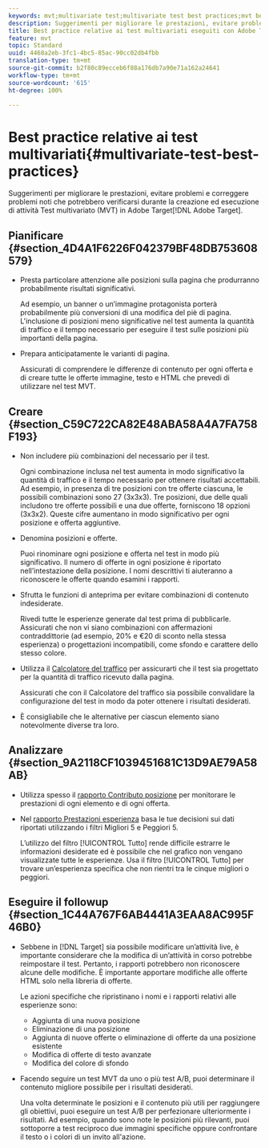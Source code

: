 ```yaml
---
keywords: mvt;multivariate test;multivariate test best practices;mvt best practices;mvt combinations;mvt reports
description: Suggerimenti per migliorare le prestazioni, evitare problemi e correggere problemi noti che potrebbero verificarsi durante la creazione ed esecuzione di attività Test multivariato in Adobe Target.
title: Best practice relative ai test multivariati eseguiti con Adobe Target
feature: mvt
topic: Standard
uuid: 4468a2eb-3fc1-4bc5-85ac-90cc02db4fbb
translation-type: tm+mt
source-git-commit: b2f80c89ecceb6f88a176db7a90e71a162a24641
workflow-type: tm+mt
source-wordcount: '615'
ht-degree: 100%

---
```



# Best practice relative ai test multivariati{#multivariate-test-best-practices}

Suggerimenti per migliorare le prestazioni, evitare problemi e correggere problemi noti che potrebbero verificarsi durante la creazione ed esecuzione di attività Test multivariato (MVT) in Adobe Target[!DNL Adobe Target].

## Pianificare {#section_4D4A1F6226F042379BF48DB753608579}

* Presta particolare attenzione alle posizioni sulla pagina che produrranno probabilmente risultati significativi.

   Ad esempio, un banner o un’immagine protagonista porterà probabilmente più conversioni di una modifica del piè di pagina. L&#39;inclusione di posizioni meno significative nel test aumenta la quantità di traffico e il tempo necessario per eseguire il test sulle posizioni più importanti della pagina.
* Prepara anticipatamente le varianti di pagina.

   Assicurati di comprendere le differenze di contenuto per ogni offerta e di creare tutte le offerte immagine, testo e HTML che prevedi di utilizzare nel test MVT.

## Creare {#section_C59C722CA82E48ABA58A4A7FA758F193}

* Non includere più combinazioni del necessario per il test.

   Ogni combinazione inclusa nel test aumenta in modo significativo la quantità di traffico e il tempo necessario per ottenere risultati accettabili. Ad esempio, in presenza di tre posizioni con tre offerte ciascuna, le possibili combinazioni sono 27 (3x3x3). Tre posizioni, due delle quali includono tre offerte possibili e una due offerte, forniscono 18 opzioni (3x3x2). Queste cifre aumentano in modo significativo per ogni posizione e offerta aggiuntive.

* Denomina posizioni e offerte.

   Puoi rinominare ogni posizione e offerta nel test in modo più significativo. Il numero di offerte in ogni posizione è riportato nell’intestazione della posizione. I nomi descrittivi ti aiuteranno a riconoscere le offerte quando esamini i rapporti.

* Sfrutta le funzioni di anteprima per evitare combinazioni di contenuto indesiderate.

   Rivedi tutte le esperienze generate dal test prima di pubblicarle. Assicurati che non vi siano combinazioni con affermazioni contraddittorie (ad esempio, 20% e €20 di sconto nella stessa esperienza) o progettazioni incompatibili, come sfondo e carattere dello stesso colore.

* Utilizza il [Calcolatore del traffico](/help/c-activities/c-multivariate-testing/t-create-multivariate-test/traffic-estimator.md) per assicurarti che il test sia progettato per la quantità di traffico ricevuto dalla pagina.

   Assicurati che con il Calcolatore del traffico sia possibile convalidare la configurazione del test in modo da poter ottenere i risultati desiderati.
* È consigliabile che le alternative per ciascun elemento siano notevolmente diverse tra loro.

## Analizzare {#section_9A2118CF1039451681C13D9AE79A58AB}

* Utilizza spesso il [rapporto Contributo posizione](/help/c-reports/location-contribution-report.md) per monitorare le prestazioni di ogni elemento e di ogni offerta.
* Nel [rapporto Prestazioni esperienza](/help/c-reports/experience-performance-report.md) basa le tue decisioni sui dati riportati utilizzando i filtri Migliori 5 e Peggiori 5.

   L’utilizzo del filtro [!UICONTROL Tutto] rende difficile estrarre le informazioni desiderate ed è possibile che nel grafico non vengano visualizzate tutte le esperienze. Usa il filtro [!UICONTROL Tutto] per trovare un’esperienza specifica che non rientri tra le cinque migliori o peggiori.

## Eseguire il followup {#section_1C44A767F6AB4441A3EAA8AC995F46B0}

* Sebbene in [!DNL Target] sia possibile modificare un’attività live, è importante considerare che la modifica di un’attività in corso potrebbe reimpostare il test. Pertanto, i rapporti potrebbero non riconoscere alcune delle modifiche. È importante apportare modifiche alle offerte HTML solo nella libreria di offerte.

   Le azioni specifiche che ripristinano i nomi e i rapporti relativi alle esperienze sono:

   * Aggiunta di una nuova posizione
   * Eliminazione di una posizione
   * Aggiunta di nuove offerte o eliminazione di offerte da una posizione esistente
   * Modifica di offerte di testo avanzate
   * Modifica del colore di sfondo

* Facendo seguire un test MVT da uno o più test A/B, puoi determinare il contenuto migliore possibile per i risultati desiderati.

   Una volta determinate le posizioni e il contenuto più utili per raggiungere gli obiettivi, puoi eseguire un test A/B per perfezionare ulteriormente i risultati. Ad esempio, quando sono note le posizioni più rilevanti, puoi sottoporre a test reciproco due immagini specifiche oppure confrontare il testo o i colori di un invito all&#39;azione.


